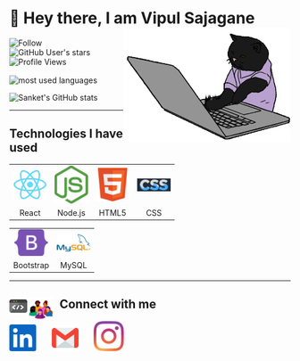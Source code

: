 <div>

# 👋 Hey there, I am Vipul Sajagane <img align='right' src="/.github/cat.gif" height="" width="300" alt="coding cat">

</div>

<div>

<!-- <img alt="GitHub followers" src="https://img.shields.io/github/followers/VipulSajagane?label=follow&logo=github&style=flat-square"> -->

![Follow](https://img.shields.io/github/followers/VipulSajagane?label=follow&logo=github&style=flat-square)
![GitHub User's stars](https://img.shields.io/github/stars/VipulSajagane?label=%E2%AD%90GitHub%20stars&style=flat-square)
![Profile Views](https://komarev.com/ghpvc/?username=VipulSajagane&style=flat-square&color=ff69b4)

</div>

<img align="center" src="https://github-readme-stats.vercel.app/api/top-langs?username=VipulSajagane&show_icons=true&locale=en&layout=compact&theme=radical" alt="most used languages" />

![Sanket's GitHub stats](https://github-readme-stats.vercel.app/api?username=VipulSajagane&show_icons=true&theme=radical&layout=compact)

---

## Technologies I have used

<table >
	<tr align="center">
		<td >
		<img src="/.github/icons/react.png" width="60"/>
		</td>
		<td >
		<img src="/.github/icons/nodejs.svg" width="60"/>
		</td>
    <td >
		<img src="/.github/icons/html5.svg" width="60"/>
		</td>
    <td >
		<img src="/.github/icons/css.svg" width="60"/>
		</td>
	</tr>
	<tr align="center">
		<td>React</td>
		<td>Node.js</td>
		<td>HTML5</td>
		<td>CSS</td>
	</tr>
</table>
<table >
	<tr align="center">
		<td >
			<img src="/.github/icons/bootstrap.svg" width="60"/>
		</td>
		<td >
			<img src="/.github/icons/mysql-official.svg" width="60"/>
		</td>
	</tr>
	<tr align="center">
		<td>Bootstrap</td>
		<td>MySQL</td>
	</tr>
</table>

---

## <img src="/.github/code.gif" width="32" align="left">

<!-- <div>
 <img align='right' src="/.github/octocat.gif" width="400" alt="octocat">
</div> -->

## <img src="/.github/community.gif" width="48" align="left">&nbsp;&nbsp;Connect with me

<p align="left">
<a href="https://www.linkedin.com/in/vipul-sajagane-963693183/"><img src="/.github/icons/linkedin.svg" width="48"></a>&nbsp;&nbsp;&nbsp;&nbsp;&nbsp;&nbsp;
<a href="mailto:vipulsajagane1947@gmail.com"><img src="/.github/icons/email.svg" width="48"></a>&nbsp;&nbsp;&nbsp;&nbsp;&nbsp;&nbsp;
<a href="https://instagram.com/vipul_sajagane"><img src="/.github/icons/instagram-icon.svg" width="54"></a>&nbsp;&nbsp;&nbsp;&nbsp;&nbsp;&nbsp;
</p>
